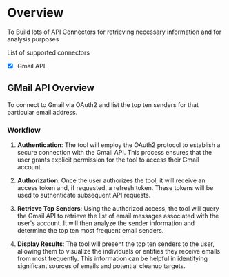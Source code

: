 # Overview
To Build lots of API Connectors for retrieving necessary information and for analysis purposes

List of supported connectors

- [x] Gmail API

## GMail API Overview

To connect to Gmail via OAuth2 and list the top ten senders for that particular email address. 

### Workflow

1. **Authentication**: The tool will employ the OAuth2 protocol to establish a secure connection with the Gmail API. This process ensures that the user grants explicit permission for the tool to access their Gmail account.

2. **Authorization**: Once the user authorizes the tool, it will receive an access token and, if requested, a refresh token. These tokens will be used to authenticate subsequent API requests.

3. **Retrieve Top Senders**: Using the authorized access, the tool will query the Gmail API to retrieve the list of email messages associated with the user's account. It will then analyze the sender information and determine the top ten most frequent email senders.

4. **Display Results**: The tool will present the top ten senders to the user, allowing them to visualize the individuals or entities they receive emails from most frequently. This information can be helpful in identifying significant sources of emails and potential cleanup targets.

<!-- ### Future Enhancements

If the initial POC proves successful, our client intends to expand the tool's functionality by incorporating additional features. Some potential enhancements include:

- **Unwanted Email Cleanup**: The tool can be extended to automatically detect and clean up unwanted emails by implementing filters based on predefined criteria.

- **Email Organization**: The tool could provide options for organizing emails into folders or labels based on sender, subject, or other custom criteria.

- **Advanced Search and Filtering**: Enhancing the search capabilities of the tool would allow users to perform advanced searches based on various criteria, such as sender, subject, date range, or keywords.

- **Email Analytics**: Adding analytics functionality would enable users to gain insights into their email usage patterns, such as email volume over time, response rates, or peak activity periods.

Overall, the goal of the email cleanup tool is to simplify and streamline the process of managing emails. By starting with a basic POC focused on authorization and retrieving top senders, our client can validate the concept and gradually expand the tool's capabilities based on user feedback and requirements. -->